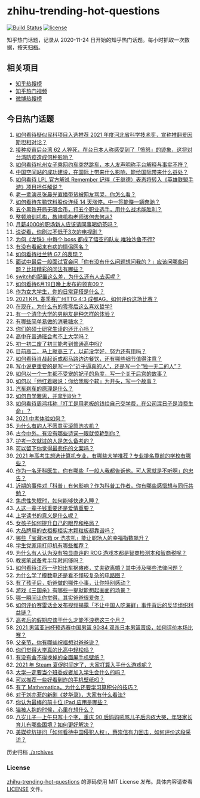 # zhihu-trending-hot-questions

[![Build Status](https://github.com/justjavac/zhihu-trending-hot-questions/workflows/ci/badge.svg?branch=master)](https://github.com/justjavac/zhihu-trending-hot-questions/actions)
[![license](https://img.shields.io/github/license/justjavac/zhihu-trending-hot-questions)](https://github.com/justjavac/zhihu-trending-hot-questions/blob/master/LICENSE)

知乎热门话题，记录从 2020-11-24 日开始的知乎热门话题。每小时抓取一次数据，按天[归档](./archives)。

## 相关项目

- [知乎热搜榜](https://github.com/justjavac/zhihu-trending-top-search)
- [知乎热门视频](https://github.com/justjavac/zhihu-trending-hot-video)
- [微博热搜榜](https://github.com/justjavac/weibo-trending-hot-search)

## 今日热门话题

<!-- BEGIN -->
<!-- 最后更新时间 Mon Jun 21 2021 04:01:38 GMT+0800 (China Standard Time) -->

1. [如何看待疑似民科项目入选推荐 2021
   年度河北省科学技术奖，宣称推翻爱因斯坦相对论？](https://www.zhihu.com/question/465966475)
2. [接种疫苗后台湾 62
   人猝死，在台日本人称感受到了「愤怒」的迹象，这将对台湾防疫造成何种影响？](https://www.zhihu.com/question/466110239)
3. [如何看待杭州女子乘网约车突然跳车，本人发声明称平台解释与事实不符？](https://www.zhihu.com/question/465856176)
4. [中国空间站的成功建设，在国际上带来什么影响，能给国际带来什么益处？](https://www.zhihu.com/question/465703732)
5. [如何看待 LPL 官方解说 Remember
   记得（王继德）表态将转入《英雄联盟手游》项目担任解说？](https://www.zhihu.com/question/465610838)
6. [老一辈演员张晨光直播带货被网友骂哭，你怎么看？](https://www.zhihu.com/question/465922667)
7. [如何看待东鹏饮料股价连续 14 天涨停，中一签能赚一辆奔驰？](https://www.zhihu.com/question/465492977)
8. [五个黑铁开局无限金币，打五个职业选手，用什么战术能胜利？](https://www.zhihu.com/question/460139174)
9. [整顿培训机构，教培机构老师该何去何从?](https://www.zhihu.com/question/463008808)
10. [月薪4000的职场新人应该请同事喝奶茶吗？](https://www.zhihu.com/question/466090577)
11. [说说看，你刷过不低于3次的电视剧？](https://www.zhihu.com/question/457564696)
12. [为何《龙珠》中每个 boss 都成了悟空的队友,唯独沙鲁不行?](https://www.zhihu.com/question/464605306)
13. [有没有看起来有病的情侣网名？](https://www.zhihu.com/question/460193137)
14. [如何看待杜兰特 G7 的表现？](https://www.zhihu.com/question/466100708)
15. [面试中最后一般面试官会问「你有没有什么问题想问我的？」应该问哪些问题？比较精彩的问法有哪些？](https://www.zhihu.com/question/21559274)
16. [switch的配置这么差，为什么还有人去买呢？](https://www.zhihu.com/question/464901398)
17. [如何看待6月19日晚上发布的领克09？](https://www.zhihu.com/question/466043949)
18. [作为女大学生，你的日常穿搭是什么？](https://www.zhihu.com/question/317964300)
19. [2021 KPL 春季赛广州TTG 4:3
    成都AG，如何评价这场比赛？](https://www.zhihu.com/question/466215624)
20. [在现在，为什么有的零零后这么喜欢哲学?](https://www.zhihu.com/question/436744133)
21. [有一个清华大学的男朋友是种怎样的体验？](https://www.zhihu.com/question/30174174)
22. [有哪些简单易做的消暑糖水？](https://www.zhihu.com/question/20362705)
23. [你们的硕士研究生读的还开心吗？](https://www.zhihu.com/question/455981846)
24. [高中在普通班会考不上大学吗？](https://www.zhihu.com/question/458586665)
25. [初一初二废了初三能考到普通高中吗?](https://www.zhihu.com/question/465062081)
26. [目前高二，马上就高三了，以前没学好，努力还有用吗？](https://www.zhihu.com/question/452901439)
27. [如何看待肖战起诉成都马路边边餐饮，还有哪些细节值得注意？](https://www.zhihu.com/question/465777508)
28. [写小说更重要的是写一个“近乎逼真的人”，还是写一个“独一无二的人”？](https://www.zhihu.com/question/462450168)
29. [如何以一个一生都不受宠的妃子的角度，写一个关于后宫的故事？](https://www.zhihu.com/question/459786967)
30. [如何以「他红着眼说：你给我服个软」为开头，写一个故事？](https://www.zhihu.com/question/460697101)
31. [汽车刹车的原理是什么？](https://www.zhihu.com/question/23704461)
32. [如何自学雅思，并拿到8分？](https://www.zhihu.com/question/48493199)
33. [如何看待周鸿祎称「打工是用老板的钱给自己交学费，在公司混日子是浪费生命」？](https://www.zhihu.com/question/465936066)
34. [2021 中考体验如何？](https://www.zhihu.com/question/463592456)
35. [为什么有的人不愿意买滚筒洗衣机？](https://www.zhihu.com/question/393287010)
36. [古今中外，有没有哪些诗词一眼就惊艳到你？](https://www.zhihu.com/question/465337346)
37. [护考一次就过的人是怎么备考的？](https://www.zhihu.com/question/462889007)
38. [可以留下你觉得最悲伤的文案吗？](https://www.zhihu.com/question/462309130)
39. [2021
    年高考生想选计算机专业，有哪些大学推荐？专业排名靠前的学校有哪些？](https://www.zhihu.com/question/459989965)
40. [作为一名牙科医生，你有哪些「一般人我都告诉他，可人家就是不听啊」的忠告？](https://www.zhihu.com/question/56477060)
41. [近期的事件对「科普」有何影响？作为科普工作者，你有哪些感悟想与同行共勉？](https://www.zhihu.com/question/466136091)
42. [焦虑性失眠时，如何能够快速入睡？](https://www.zhihu.com/question/380959121)
43. [人这一辈子钱重要还是爱情重要？](https://www.zhihu.com/question/465525426)
44. [上学读书的意义是什么呢？](https://www.zhihu.com/question/463575351)
45. [女孩子如何提升自己的眼界和格局？](https://www.zhihu.com/question/443769667)
46. [大品牌用的衣柜橱柜实木颗粒板都靠谱吗？](https://www.zhihu.com/question/271313928)
47. [哪些「宝藏冰箱 or 洗衣机」能让职场人的幸福指数飙升？](https://www.zhihu.com/question/460520767)
48. [学生党家用打印机有哪些推荐？](https://www.zhihu.com/question/265997721)
49. [为什么有人认为没有独显直连的 ROG
    游戏本都是智商检测本和智商税呢？](https://www.zhihu.com/question/465832825)
50. [教资笔试备考半年时间够吗？](https://www.zhihu.com/question/460126171)
51. [如何看待江西一孕妇出车祸瘫痪，丈夫欲离婚？其中涉及哪些法律问题？](https://www.zhihu.com/question/465900205)
52. [为什么学了模数电还是看不懂较复杂的电路图？](https://www.zhihu.com/question/432824969)
53. [有了孩子后，奶爸做的哪件小事，让你特别感动？](https://www.zhihu.com/question/464550144)
54. [游戏《三国杀》有哪些一提就能想起画面的场景？](https://www.zhihu.com/question/464961456)
55. [哪一瞬间让你觉得，其实爸爸很爱你？](https://www.zhihu.com/question/465743920)
56. [如何评价赛雷话金发布视频揭露「不让中国人吃海鲜」事件背后的反华组织利益链？](https://www.zhihu.com/question/465827983)
57. [高考后的假期应该干什么才能不浪费这三个月？](https://www.zhihu.com/question/464123456)
58. [2021 男篮亚洲杯预选赛中国男篮 90:84
    双杀日本男篮晋级，如何评价本场比赛？](https://www.zhihu.com/question/465993602)
59. [父亲节，你有哪些祝福想对爸爸说？](https://www.zhihu.com/question/464551221)
60. [你们觉得大学真的比高中轻松吗？](https://www.zhihu.com/question/460551661)
61. [有没有舍不得换掉的全面屏手机壁纸？](https://www.zhihu.com/question/420662927)
62. [2021 年 Steam 夏促时间定了，大家打算入手什么游戏呢？](https://www.zhihu.com/question/456973633)
63. [大学一定要当个班委或者加入学生会什么的吗？](https://www.zhihu.com/question/461953477)
64. [可以推荐一些好看到炸的手机壁纸吗？](https://www.zhihu.com/question/382946508)
65. [有了 Mathematica，为什么还要学习算积分的技巧？](https://www.zhihu.com/question/465906679)
66. [对于刘亦菲的新剧《梦华录》，大家有什么看法?](https://www.zhihu.com/question/463716425)
67. [你认为最棒的前十位 iPad 应用是哪些？](https://www.zhihu.com/question/34453138)
68. [猫被人抱的时候，心里在想什么？](https://www.zhihu.com/question/463390158)
69. [八岁儿子一上午只写十个字，重庆 90
    后妈妈吼骂儿子后内疚大哭，年轻家长育儿有哪些困境？如何更好解决？](https://www.zhihu.com/question/465723069)
70. [美媒挖坑提问「如何看待中国侵犯人权」，蔡崇信有力回击，如何评价这段采访？](https://www.zhihu.com/question/465932695)

<!-- END -->

历史归档 [./archives](./archives)

### License

[zhihu-trending-hot-questions](https://github.com/justjavac/zhihu-trending-hot-questions)
的源码使用 MIT License 发布。具体内容请查看 [LICENSE](./LICENSE) 文件。
